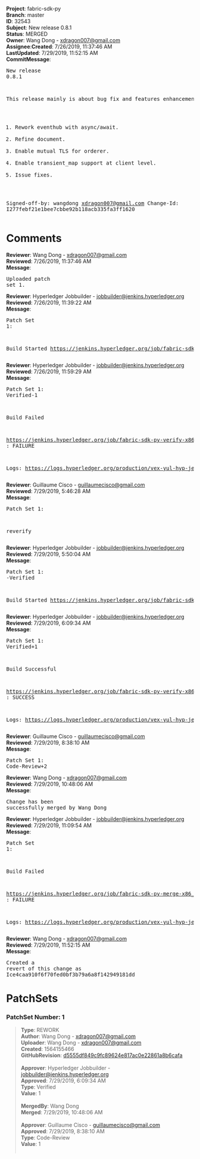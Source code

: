 <strong>Project</strong>: fabric-sdk-py</br><strong>Branch</strong>: master<br><strong>ID</strong>: 32543<br><strong>Subject</strong>: New release 0.8.1<br><strong>Status</strong>: MERGED<br><strong>Owner</strong>: Wang Dong - xdragon007@gmail.com<br><strong>Assignee</strong>:<strong>Created</strong>: 7/26/2019, 11:37:46 AM<br><strong>LastUpdated</strong>: 7/29/2019, 11:52:15 AM<br><strong>CommitMessage</strong>:<br><pre>New release 0.8.1

This release mainly is about bug fix and features enhancement.
1. Rework eventhub with async/await.
2. Refine document.
3. Enable mutual TLS for orderer.
4. Enable transient_map support at client level.
5. Issue fixes.

Signed-off-by: wangdong <xdragon007@gmail.com>
Change-Id: I277febf21e1bee7cbbe92b118acb335fa3ff1620
</pre><h1>Comments</h1><strong>Reviewer</strong>: Wang Dong - xdragon007@gmail.com<br><strong>Reviewed</strong>: 7/26/2019, 11:37:46 AM<br><strong>Message</strong>: <pre>Uploaded patch set 1.</pre><strong>Reviewer</strong>: Hyperledger Jobbuilder - jobbuilder@jenkins.hyperledger.org<br><strong>Reviewed</strong>: 7/26/2019, 11:39:22 AM<br><strong>Message</strong>: <pre>Patch Set 1:

Build Started https://jenkins.hyperledger.org/job/fabric-sdk-py-verify-x86_64/787/</pre><strong>Reviewer</strong>: Hyperledger Jobbuilder - jobbuilder@jenkins.hyperledger.org<br><strong>Reviewed</strong>: 7/26/2019, 11:59:29 AM<br><strong>Message</strong>: <pre>Patch Set 1: Verified-1

Build Failed 

https://jenkins.hyperledger.org/job/fabric-sdk-py-verify-x86_64/787/ : FAILURE

Logs: https://logs.hyperledger.org/production/vex-yul-hyp-jenkins-3/fabric-sdk-py-verify-x86_64/787</pre><strong>Reviewer</strong>: Guillaume Cisco - guillaumecisco@gmail.com<br><strong>Reviewed</strong>: 7/29/2019, 5:46:28 AM<br><strong>Message</strong>: <pre>Patch Set 1:

reverify</pre><strong>Reviewer</strong>: Hyperledger Jobbuilder - jobbuilder@jenkins.hyperledger.org<br><strong>Reviewed</strong>: 7/29/2019, 5:50:04 AM<br><strong>Message</strong>: <pre>Patch Set 1: -Verified

Build Started https://jenkins.hyperledger.org/job/fabric-sdk-py-verify-x86_64/794/</pre><strong>Reviewer</strong>: Hyperledger Jobbuilder - jobbuilder@jenkins.hyperledger.org<br><strong>Reviewed</strong>: 7/29/2019, 6:09:34 AM<br><strong>Message</strong>: <pre>Patch Set 1: Verified+1

Build Successful 

https://jenkins.hyperledger.org/job/fabric-sdk-py-verify-x86_64/794/ : SUCCESS

Logs: https://logs.hyperledger.org/production/vex-yul-hyp-jenkins-3/fabric-sdk-py-verify-x86_64/794</pre><strong>Reviewer</strong>: Guillaume Cisco - guillaumecisco@gmail.com<br><strong>Reviewed</strong>: 7/29/2019, 8:38:10 AM<br><strong>Message</strong>: <pre>Patch Set 1: Code-Review+2</pre><strong>Reviewer</strong>: Wang Dong - xdragon007@gmail.com<br><strong>Reviewed</strong>: 7/29/2019, 10:48:06 AM<br><strong>Message</strong>: <pre>Change has been successfully merged by Wang Dong</pre><strong>Reviewer</strong>: Hyperledger Jobbuilder - jobbuilder@jenkins.hyperledger.org<br><strong>Reviewed</strong>: 7/29/2019, 11:09:54 AM<br><strong>Message</strong>: <pre>Patch Set 1:

Build Failed 

https://jenkins.hyperledger.org/job/fabric-sdk-py-merge-x86_64/33/ : FAILURE

Logs: https://logs.hyperledger.org/production/vex-yul-hyp-jenkins-3/fabric-sdk-py-merge-x86_64/33</pre><strong>Reviewer</strong>: Wang Dong - xdragon007@gmail.com<br><strong>Reviewed</strong>: 7/29/2019, 11:52:15 AM<br><strong>Message</strong>: <pre>Created a revert of this change as Ice4caa910f6f70fed0bf3b79a6a8f142949181dd</pre><h1>PatchSets</h1><h3>PatchSet Number: 1</h3><blockquote><strong>Type</strong>: REWORK<br><strong>Author</strong>: Wang Dong - xdragon007@gmail.com<br><strong>Uploader</strong>: Wang Dong - xdragon007@gmail.com<br><strong>Created</strong>: 1564155466<br><strong>GitHubRevision</strong>: [d5555df849c9fc89624e817ac0e22861a8b6cafa](https://github.com/hyperledger/fabric-sdk-py/commit/d5555df849c9fc89624e817ac0e22861a8b6cafa)<br><br><strong>Approver</strong>: Hyperledger Jobbuilder - jobbuilder@jenkins.hyperledger.org<br><strong>Approved</strong>: 7/29/2019, 6:09:34 AM<br><strong>Type</strong>: Verified<br><strong>Value</strong>: 1<br><br><strong>MergedBy</strong>: Wang Dong<br><strong>Merged</strong>: 7/29/2019, 10:48:06 AM<br><br><strong>Approver</strong>: Guillaume Cisco - guillaumecisco@gmail.com<br><strong>Approved</strong>: 7/29/2019, 8:38:10 AM<br><strong>Type</strong>: Code-Review<br><strong>Value</strong>: 1<br><br></blockquote>